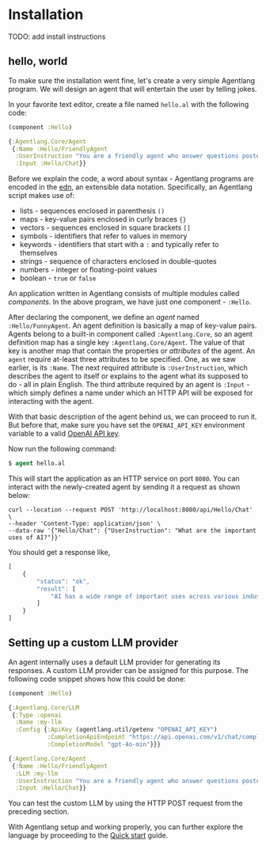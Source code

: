 # Installation

TODO: add install instructions

## hello, world

To make sure the installation went fine, let's create a very simple Agentlang program. We will design an agent that will entertain the user by telling jokes.

In your favorite text editor, create a file named `hello.al` with the following code:

```clojure
(component :Hello)

{:Agentlang.Core/Agent
 {:Name :Hello/FriendlyAgent
  :UserInstruction "You are a friendly agent who answer questions posted by a human."
  :Input :Hello/Chat}}
```

Before we explain the code, a word about syntax - Agentlang programs are encoded in the [edn](https://github.com/edn-format/edn), an extensible data notation. Specifically, an Agentlang script makes use of:

- lists  - sequences enclosed in parenthesis `()`
- maps - key-value pairs enclosed in curly braces `{}`
- vectors - sequences enclosed in square brackets `[]`
- symbols - identifiers that refer to values in memory
- keywords - identifiers that start with a `:` and typically refer to themselves
- strings - sequence of characters enclosed in double-quotes
- numbers - integer or floating-point values
- boolean - `true` or `false`

An application written in Agentlang consists of multiple modules called *components*. In the above program, we have just one component - `:Hello`.

After declaring the component, we define an *agent* named `:Hello/FunnyAgent`. An agent definition is basically a map of key-value pairs. Agents belong to a built-in component called `:Agentlang.Core`, so an agent definition map has a single key `:Agentlang.Core/Agent`. The value of that key is another map that contain the properties or *attributes* of the agent. An `agent` require at-least three attributes to be specified. One, as we saw earlier, is its `:Name`. The next required attribute is `:UserInstruction`, which describes the agent to itself or explains to the agent what its supposed to do - all in plain English. The third attribute required by an agent is `:Input` - which simply defines a name under which an HTTP API will be exposed for interacting with the agent.

With that basic description of the agent behind us, we can proceed to run it. But before that, make sure you have set the `OPENAI_API_KEY` environment variable to a valid [OpenAI API key](https://help.openai.com/en/articles/4936850-where-do-i-find-my-openai-api-key).

Now run the following command:

```clojure
$ agent hello.al
```

This will start the application as an HTTP service on port `8080`. You can interact with the newly-created agent by sending it a request as shown below:

```shell
curl --location --request POST 'http://localhost:8080/api/Hello/Chat' \
--header 'Content-Type: application/json' \
--data-raw '{"Hello/Chat": {"UserInstruction": "What are the important uses of AI?"}}'
```

You should get a response like,

```javascript
[
    {
        "status": "ok",
        "result": [
            "AI has a wide range of important uses across various industries and sectors ...."
        ]
    }
]
```

## Setting up a custom LLM provider

An agent internally uses a default LLM provider for generating its responses. A custom LLM provider can be assigned for this purpose. The following code snippet shows how this could be done:

```clojure
(component :Hello)

{:Agentlang.Core/LLM
 {:Type :openai
  :Name :my-llm
  :Config {:ApiKey (agentlang.util/getenv "OPENAI_API_KEY")
           :CompletionApiEndpoint "https://api.openai.com/v1/chat/completions"
           :CompletionModel "gpt-4o-min"}}}

{:Agentlang.Core/Agent
 {:Name :Hello/FriendlyAgent
  :LLM :my-llm
  :UserInstruction "You are a friendly agent who answer questions posted by a human."
  :Input :Hello/Chat}}
```

You can test the custom LLM by using the HTTP POST request from the preceding section.

With Agentlang setup and working properly, you can further explore the language by proceeding to the [Quick start](quick-start.md) guide.
